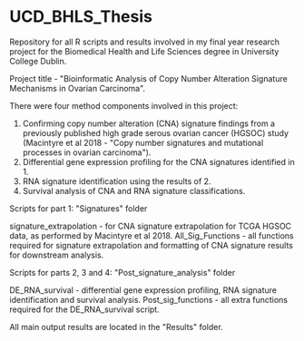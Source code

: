 # UCD_BHLS_Thesis
Repository for all R scripts and results involved in my final year research project for the Biomedical Health and Life Sciences degree in University College Dublin. 

Project title - "Bioinformatic Analysis of Copy Number Alteration Signature Mechanisms in Ovarian Carcinoma".  

There were four method components involved in this project:
1. Confirming copy number alteration (CNA) signature findings from a previously published high grade serous ovarian cancer (HGSOC) study 
   (Macintyre et al 2018 - "Copy number signatures and mutational processes in ovarian carcinoma").
2. Differential gene expression profiling for the CNA signatures identified in 1.
3. RNA signature identification using the results of 2.
4. Survival analysis of CNA and RNA signature classifications.

Scripts for part 1: "Signatures" folder

signature_extrapolation - for CNA signature extrapolation for TCGA HGSOC data, as performed by Macintyre et al 2018.
All_Sig_Functions - all functions required for signature extrapolation and formatting of CNA signature results for downstream analysis.

Scripts for parts 2, 3 and 4: "Post_signature_analysis" folder

DE_RNA_survival - differential gene expression profiling, RNA signature identification and survival analysis.
Post_sig_functions - all extra functions required for the DE_RNA_survival script.

All main output results are located in the "Results" folder.

